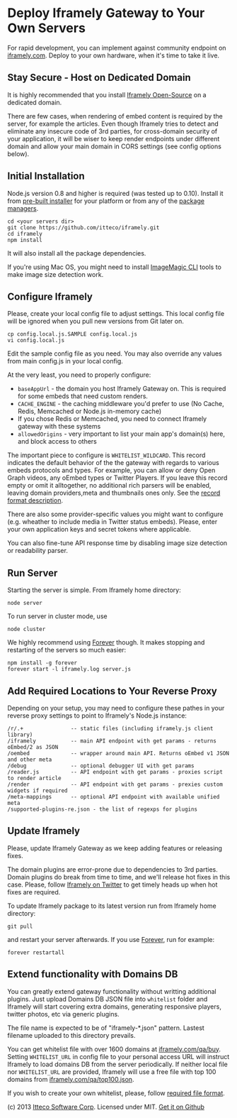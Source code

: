 # Deploy Iframely Gateway to Your Own Servers

For rapid development, you can implement against community endpoint on [iframely.com](https://iframely.com). Deploy to your own hardware, when it's time to take it live.

## Stay Secure - Host on Dedicated Domain

It is highly recommended that you install [Iframely Open-Source](https://iframely.com/get) on a dedicated domain. 

There are few cases, when rendering of embed content is required by the server, for example the articles. Even though Iframely tries to detect and eliminate any insecure code of 3rd parties, for cross-domain security of your application, it will be wiser to keep render endpoints under different domain and allow your main domain in CORS settings (see config options below).



## Initial Installation

Node.js version 0.8 and higher is required (was tested up to 0.10). Install it from [pre-built installer](http://nodejs.org/download/) for your platform or from any of the [package managers](https://github.com/joyent/node/wiki/Installing-Node.js-via-package-manager).

    cd <your servers dir>
    git clone https://github.com/itteco/iframely.git
    cd iframely
    npm install

It will also install all the package dependencies.

If you're using Mac OS, you might need to install [ImageMagic CLI](http://www.imagemagick.org/script/binary-releases.php#macosx) tools to make image size detection work. 


## Configure Iframely

Please, create your local config file to adjust settings. This local config file will be ignored when you pull new versions from Git later on.

    cp config.local.js.SAMPLE config.local.js
    vi config.local.js

Edit the sample config file as you need. You may also override any values from main config.js in your local config.

At the very least, you need to properly configure:

- `baseAppUrl` - the domain you host Iframely Gateway on. This is required for some embeds that need custom renders.
- `CACHE_ENGINE` - the caching middleware you'd prefer to use (No Cache, Redis, Memcached or Node.js in-memory cache)
- If you chose Redis or Memcached, you need to connect Iframely gateway with these systems
- `allowedOrigins` - very important to list your main app's domain(s) here, and block access to others 

The important piece to configure is `WHITELIST_WILDCARD`. This record indicates the default behavior of the the gateway with regards to various embeds protocols and types. For example, you can allow or deny Open Graph videos, any oEmbed types or Twitter Players. If you leave this record empty or omit it alltogether, no additional rich parsers will be enabled, leaving domain providers,meta and thumbnails ones only. See the [record format description](https://iframely.com/qa/format).

There are also some provider-specific values you might want to configure (e.g. wheather to include media in Twitter status embeds). Please, enter your own application keys and secret tokens where applicable.

You can also fine-tune API response time by disabling image size detection or readability parser. 



## Run Server

Starting the server is simple. From Iframely home directory:

    node server

To run server in cluster mode, use

    node cluster


We highly recommend using [Forever](https://github.com/nodejitsu/forever) though. It makes stopping and restarting of the servers so much easier:

    npm install -g forever
    forever start -l iframely.log server.js



## Add Required Locations to Your Reverse Proxy

Depending on your setup, you may need to configure these pathes in your reverse proxy settings to point to Iframely's Node.js instance:

    /r/.+               -- static files (including iframely.js client library)
    /iframely           -- main API endpoint with get params - returns oEmbed/2 as JSON
    /oembed             -- wrapper around main API. Returns oEmbed v1 JSON and other meta
    /debug              -- optional debugger UI with get params
    /reader.js          -- API endpoint with get params - proxies script to render article
    /render             -- API endpoint with get params - prexies custom widgets if required
    /meta-mappings      -- optional API endpoint with available unified meta
    /supported-plugins-re.json - the list of regexps for plugins



## Update Iframely

Please, update Iframely Gateway as we keep adding features or releasing fixes. 

The domain plugins are error-prone due to dependencies to 3rd parties. Domain plugins do break from time to time, and we'll release hot fixes in this case. Please, follow [Iframely on Twitter](http://twitter.com/iframely) to get timely heads up when hot fixes are required.


To update Iframely package to its latest version run from Iframely home directory:

    git pull
    
and restart your server afterwards. If you use [Forever](https://github.com/nodejitsu/forever), run for example:

    forever restartall



## Extend functionality with Domains DB

You can greatly extend gateway functionality without writting additional plugins. Just upload Domains DB JSON file into `whitelist` folder and Iframely will start covering extra domains, generating responsive players, twitter photos, etc via generic plugins.

The file name is expected to be of "iframely-*.json" pattern. Lastest filename uploaded to this directory prevails. 

You can get whitelist file with over 1600 domains at [iframely.com/qa/buy](https://iframely.com/qa/buy). Setting `WHITELIST_URL` in config file to your personal access URL will instruct Iframely to load domains DB from the server periodically. If neither local file nor `WHITELIST_URL` are provided, Iframely will use a free file with top 100 domains from [iframely.com/qa/top100.json](http://iframely.com/qa/top100.json). 

If you wish to create your own whitelist, please, follow [required file format](http://iframely.com/qa/format).



(c) 2013 [Itteco Software Corp](http://itteco.com). Licensed under MIT. [Get it on Github](https://github.com/itteco/iframely)